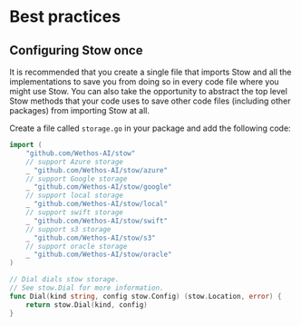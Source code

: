 # Best practices

## Configuring Stow once

It is recommended that you create a single file that imports Stow and all the implementations to save you from doing so in every code file where you might use Stow. You can also take the opportunity to abstract the top level Stow methods that your code uses to save other code files (including other packages) from importing Stow at all.

Create a file called `storage.go` in your package and add the following code:

```go
import (
	"github.com/Wethos-AI/stow"
	// support Azure storage
	_ "github.com/Wethos-AI/stow/azure"
	// support Google storage
	_ "github.com/Wethos-AI/stow/google"
	// support local storage
	_ "github.com/Wethos-AI/stow/local"
	// support swift storage
	_ "github.com/Wethos-AI/stow/swift"
	// support s3 storage
	_ "github.com/Wethos-AI/stow/s3"
	// support oracle storage
	_ "github.com/Wethos-AI/stow/oracle"
)

// Dial dials stow storage.
// See stow.Dial for more information.
func Dial(kind string, config stow.Config) (stow.Location, error) {
	return stow.Dial(kind, config)
}
```
